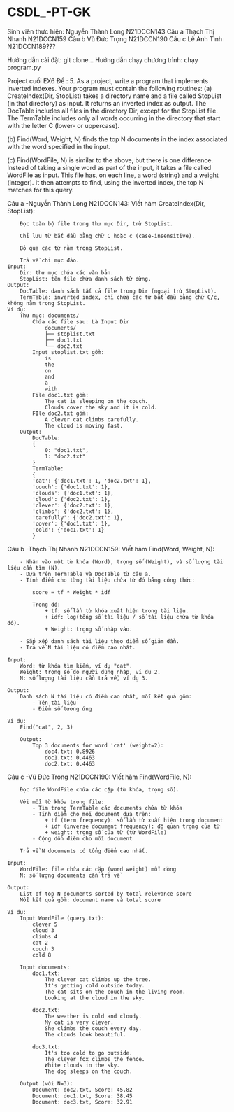 # CSDL_-PT-GK
Sinh viên thực hiện:
Nguyễn Thành Long	N21DCCN143     Câu a
Thạch Thị Nhanh	    N21DCCN159     Câu b
Vũ Đức Trọng	    N21DCCN190     Câu c
Lê Anh Tình	        N21DCCN189???

Hướng dẫn cài đặt: git clone...
Hướng dẫn chạy chương trình: chạy program.py

Project cuối EX6
Đề :
5. As a project, write a program that implements inverted indexes. Your program must contain the following routines:
(a) CreateIndex(Dir, StopList) takes a directory name and a file called StopList (in that directory) as input. It returns an inverted index as output. The DocTable includes all files in the directory Dir, except for the StopList file. The TermTable includes only all words occurring in the directory that start with the letter C (lower- or uppercase).

(b) Find(Word, Weight, N) finds the top N documents in the index associated with the word specified in the input.

(c) Find(WordFile, N) is similar to the above, but there is one difference. Instead of taking a single word as part of the input, it takes a file called WordFile as input. This file has, on each line, a word (string) and a weight (integer). It then attempts to find, using the inverted index, the top N matches for this query.

Câu a -Nguyễn Thành Long N21DCCN143:
    Viết hàm CreateIndex(Dir, StopList):

        Đọc toàn bộ file trong thư mục Dir, trừ StopList.

        Chỉ lưu từ bắt đầu bằng chữ C hoặc c (case-insensitive).

        Bỏ qua các từ nằm trong StopList.

        Trả về chỉ mục đảo.
    Input:
        Dir: thư mục chứa các văn bản.
        StopList: tên file chứa danh sách từ dừng.
    Output:
        DocTable: danh sách tất cả file trong Dir (ngoại trừ StopList).
        TermTable: inverted index, chỉ chứa các từ bắt đầu bằng chữ C/c, không nằm trong StopList.
    Ví dụ:
        Thư mục: documents/
            Chứa các file sau: Là Input Dir
                documents/
                ├── stoplist.txt
                ├── doc1.txt
                └── doc2.txt
            Input stoplist.txt gồm:
                is
                the
                on
                and
                a
                with
            File doc1.txt gồm:
                The cat is sleeping on the couch.
                Clouds cover the sky and it is cold.
            FIle doc2.txt gồm:
                A clever cat climbs carefully.
                The cloud is moving fast.
        Output: 
            DocTable:
            {
                0: "doc1.txt",
                1: "doc2.txt"
            }
            TermTable:
            {
            'cat': {'doc1.txt': 1, 'doc2.txt': 1},
            'couch': {'doc1.txt': 1},
            'clouds': {'doc1.txt': 1},
            'cloud': {'doc2.txt': 1},
            'clever': {'doc2.txt': 1},
            'climbs': {'doc2.txt': 1},
            'carefully': {'doc2.txt': 1},
            'cover': {'doc1.txt': 1},
            'cold': {'doc1.txt': 1}
            }

Câu b -Thạch Thị Nhanh N21DCCN159:
    Viết hàm Find(Word, Weight, N):

        - Nhận vào một từ khóa (Word), trọng số (Weight), và số lượng tài liệu cần tìm (N).
        - Dựa trên TermTable và DocTable từ câu a.
        - Tính điểm cho từng tài liệu chứa từ đó bằng công thức:

            score = tf * Weight * idf

            Trong đó:
                + tf: số lần từ khóa xuất hiện trong tài liệu.
                + idf: log(tổng số tài liệu / số tài liệu chứa từ khóa đó).
                + Weight: trọng số nhập vào.

        - Sắp xếp danh sách tài liệu theo điểm số giảm dần.
        - Trả về N tài liệu có điểm cao nhất.

    Input:
        Word: từ khóa tìm kiếm, ví dụ "cat".
        Weight: trọng số do người dùng nhập, ví dụ 2.
        N: số lượng tài liệu cần trả về, ví dụ 3.

    Output:
        Danh sách N tài liệu có điểm cao nhất, mỗi kết quả gồm:
            - Tên tài liệu
            - Điểm số tương ứng

    Ví dụ:
        Find("cat", 2, 3)

        Output:
            Top 3 documents for word 'cat' (weight=2):
                doc4.txt: 0.8926
                doc1.txt: 0.4463
                doc2.txt: 0.4463


Câu c -Vũ Đức Trọng N21DCCN190:
    Viết hàm Find(WordFile, N):

        Đọc file WordFile chứa các cặp (từ khóa, trọng số).

        Với mỗi từ khóa trong file:
            - Tìm trong TermTable các documents chứa từ khóa
            - Tính điểm cho mỗi document dựa trên:
                + tf (term frequency): số lần từ xuất hiện trong document
                + idf (inverse document frequency): độ quan trọng của từ
                + weight: trọng số của từ (từ WordFile)
            - Cộng dồn điểm cho mỗi document

        Trả về N documents có tổng điểm cao nhất.

    Input:
        WordFile: file chứa các cặp (word weight) mỗi dòng
        N: số lượng documents cần trả về
        
    Output:
        List of top N documents sorted by total relevance score
        Mỗi kết quả gồm: document name và total score

    Ví dụ:
        Input WordFile (query.txt):
            clever 5
            cloud 3
            climbs 4
            cat 2
            couch 3
            cold 8

        Input documents:
            doc1.txt:
                The clever cat climbs up the tree.
                It's getting cold outside today.
                The cat sits on the couch in the living room.
                Looking at the cloud in the sky.

            doc2.txt:
                The weather is cold and cloudy.
                My cat is very clever.
                She climbs the couch every day.
                The clouds look beautiful.

            doc3.txt:
                It's too cold to go outside.
                The clever fox climbs the fence.
                White clouds in the sky.
                The dog sleeps on the couch.

        Output (với N=3): 
            Document: doc2.txt, Score: 45.82
            Document: doc1.txt, Score: 38.45
            Document: doc3.txt, Score: 32.91